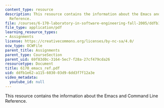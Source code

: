 ```yaml
---
content_type: resource
description: This resource contains the information about the Emacs and Command Line
  Reference.
file: /courses/6-170-laboratory-in-software-engineering-fall-2005/ddfb1e62a115603003d96dd3f7f12a3e_6170_emacs_ref.pdf
file_type: application/pdf
learning_resource_types:
- Assignments
license: https://creativecommons.org/licenses/by-nc-sa/4.0/
ocw_type: OCWFile
parent_title: Assignments
parent_type: CourseSection
parent_uid: 69f83d0c-3164-5ec7-f28a-27cf479cda26
resourcetype: Document
title: 6170_emacs_ref.pdf
uid: ddfb1e62-a115-6030-03d9-6dd3f7f12a3e
video_metadata:
  youtube_id: null
---
```

This resource contains the information about the Emacs and Command Line Reference.